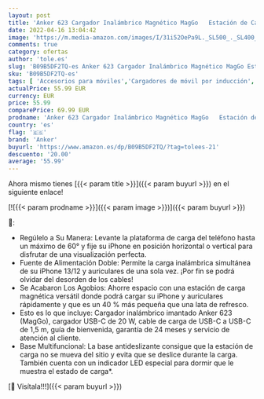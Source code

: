 ```yaml
---
layout: post
title: 'Anker 623 Cargador Inalámbrico Magnético MagGo   Estación de Carga 2 en 1 con Cargador USB C de 20 W  para iPhone 13/12 y AirPods Pro  Gris Interestelar '
date: 2022-04-16 13:04:42
image: 'https://m.media-amazon.com/images/I/31i52OePa9L._SL500_._SL400_.jpg'
comments: true
category: ofertas
author: 'tole.es'
slug: 'B09B5DF2TQ-es Anker 623 Cargador Inalámbrico Magnético MagGo Estación de...'
sku: 'B09B5DF2TQ-es'
tags: [ 'Accesorios para móviles','Cargadores de móvil por inducción','Cargadores para móviles','Comunicación móvil y accesorios','Electrónica','anker','iphone','🇪🇸', ]
actualPrice: 55.99 EUR
currency: EUR
price: 55.99
comparePrice: 69.99 EUR
prodname: 'Anker 623 Cargador Inalámbrico Magnético MagGo   Estación de Carga 2 en 1 con Cargador USB C de 20 W  para iPhone 13/12 y AirPods Pro  Gris Interestelar '
country: 'es'
flag: '🇪🇸'
brand: 'Anker'
buyurl: 'https://www.amazon.es/dp/B09B5DF2TQ/?tag=tolees-21'
descuento: '20.00'
average: '55.99'
---
```


Ahora mismo tienes [{{< param title >}}]({{< param buyurl >}}) en el siguiente enlace!

[![{{< param prodname >}}]({{< param image >}})]({{< param buyurl >}})

🔎:

- Regúlelo a Su Manera: Levante la plataforma de carga del teléfono hasta un máximo de 60° y fije su iPhone en posición horizontal o vertical para disfrutar de una visualización perfecta.
- Fuente de Alimentación Doble: Permite la carga inalámbrica simultánea de su iPhone 13/12 y auriculares de una sola vez. ¡Por fin se podrá olvidar del desorden de los cables!
- Se Acabaron Los Agobios: Ahorre espacio con una estación de carga magnética versátil donde podrá cargar su iPhone y auriculares rápidamente y que es un 40 % más pequeña que una lata de refresco.
- Esto es lo que incluye: Cargador inalámbrico imantado Anker 623 (MagGo), cargador USB-C de 20 W, cable de carga de USB-C a USB-C de 1,5 m, guía de bienvenida, garantía de 24 meses y servicio de atención al cliente.
- Base Multifuncional: La base antideslizante consigue que la estación de carga no se mueva del sitio y evita que se deslice durante la carga. También cuenta con un indicador LED especial para dormir que le muestra el estado de carga*.

[🛒 Visítala!!!]({{< param buyurl >}})
